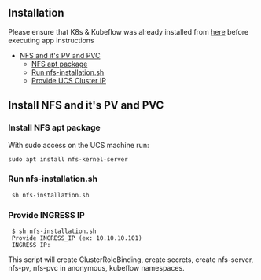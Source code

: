 ## Installation

Please ensure that K8s & Kubeflow was already installed from [here](./../../../../../install) 
before executing app instructions

- [NFS and it's PV and PVC](#nfs)
  * [NFS apt package](#nfs-apt-package)
  * [Run nfs-installation.sh](#run-nfs-installationsh)
  * [Provide UCS Cluster IP](#ucs-cluster-ip)
  
## <a id=nfs></a> Install NFS and it's PV and PVC

### <a id=nfs-apt-package></a> Install NFS apt package
With sudo access on the UCS machine run:

	sudo apt install nfs-kernel-server
	
### <a id=run-nfs-installationsh></a> Run nfs-installation.sh 
     
     sh nfs-installation.sh

### <a id=ucs-cluster-ip></a> Provide INGRESS IP

	 $ sh nfs-installation.sh
	 Provide INGRESS_IP (ex: 10.10.10.101)
	 INGRESS IP:

This script will create ClusterRoleBinding, create secrets, create nfs-server, nfs-pv, nfs-pvc in anonymous, kubeflow namespaces.
